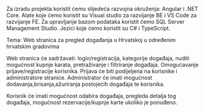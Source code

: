 Za izradu projekta koristit ćemo slijedeća razvojna okruženja: Angular i .NET Core. Alate koje ćemo koristit su Visual studio za razvijanje BE i VS Code za razvijanje FE. Za upravljanje bazom podataka koristit ćemo SQL Server Management Studio. Jezici koje ćemo koristit su C# i TypeScript.

Tema: Web stranica za pregled događanja u Hrvatskoj u određenim hrvatskim gradovima

Web stranica će sadržavati: login/registracija, kategorije događaja, nuditi mogućnost kupnje karata, pretraživanje i filtriranje događaja. Omogućavanje prijave/registracije korisnika. Prijava će biti podijeljena na korisnike i administratore stranice. Administrator će imati mogućnost dodavanja,brisanja,ažuriranja postojećih događaja te korisnika.

Korisnik će imati mogućnost odabira događaja, pregleda detalja tog događaja, mogućnost rezervacije/kupnje karte ukoliko je ponuđeno.


